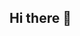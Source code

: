 ## Hi there 👋

<!--
**786260029/786260029** is a ✨ _special_ ✨ repository because its `README.md` (this file) appears on your GitHub profile.

1. self-introduction:I am a student majoring in data science and big Data technology at Fuzhou University.
1. self-assessment:I learned C. Python, data structure and other basic computer courses, machine learning, database, data mining and other professional knowledge. I'm interested in big models and big data architectures.
1. development assumption:The development plan for the next three years is to take the postgraduate entrance exam and study majors related to big data. I think the knowledge I learned in the undergraduate period of big data is relatively shallow, which is not enough to meet the current market demand. I hope that I can have at least one scientific research experience and internship experience in related majors on the basis of completing the course content during my undergraduate study. I hope that I can learn enough skills during the postgraduate period so that I can be competent for the work in a large company for a long time and not lose my job.
-->
